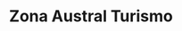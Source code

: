 ---
title: "Zona Austral Turismo"
url: /el-chalten/zona-austral-turismo/
shop: agencia de viajes
---